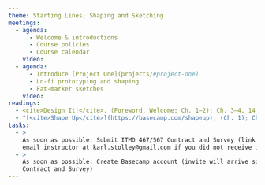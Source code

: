```yaml
---
theme: Starting Lines; Shaping and Sketching
meetings:
  - agenda:
      - Welcome & introductions
      - Course policies
      - Course calendar
    video:
  - agenda:
      - Introduce [Project One](projects/#project-one)
      - Lo-fi prototyping and shaping
      - Fat-marker sketches
    video:
readings:
  - <cite>Design It!</cite>, (Foreword, Welcome; Ch. 1–2); Ch. 3–4, 14
  - "[<cite>Shape Up</cite>](https://basecamp.com/shapeup), (Ch. 1); Ch. 2–6"
tasks:
  - >
    As soon as possible: Submit ITMD 467/567 Contract and Survey (link in your @hawk.iit.edu inbox;
    email instructor at karl.stolley@gmail.com if you did not receive it)
  - >
    As soon as possible: Create Basecamp account (invite will arrive sometime after you submit the
    Contract and Survey)
---
```

